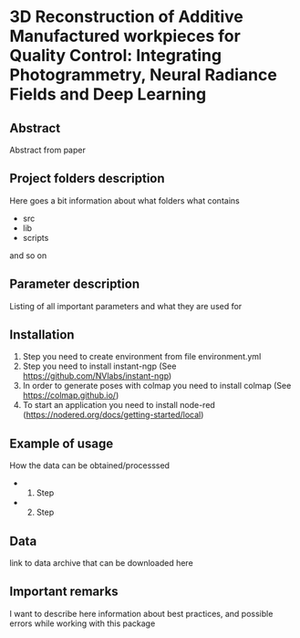 # 3D Reconstruction of Additive Manufactured workpieces for Quality Control: Integrating Photogrammetry, Neural Radiance Fields and Deep Learning

## Abstract

Abstract from paper

## Project folders description

Here goes a bit information about what folders what contains

* src
* lib
* scripts

and so on

## Parameter description

Listing of all important parameters and what they are used for

## Installation 

1. Step you need to create environment from file environment.yml
2. Step you need to install instant-ngp (See https://github.com/NVlabs/instant-ngp)
3. In order to generate poses with colmap you need to install colmap (See https://colmap.github.io/)
4. To start an application you need to install node-red (https://nodered.org/docs/getting-started/local)

## Example of usage

How the data can be obtained/processsed

* 1. Step
* 2. Step

## Data 

link to data archive that can be downloaded here

## Important remarks

I want to describe here information about best practices, and possible errors while working with this package